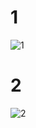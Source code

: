 # 1 #
![1](https://user-images.githubusercontent.com/88678440/173852024-bab434c0-bfb5-4195-8b90-e314164d8e2f.JPG)
# 2 #
![2](https://user-images.githubusercontent.com/88678440/173852049-b384355c-ab4c-4117-9c01-03fb68629cd2.JPG)
